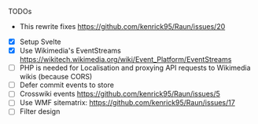 TODOs

- This rewrite fixes https://github.com/kenrick95/Raun/issues/20

- [x] Setup Svelte
- [x] Use Wikimedia's EventStreams https://wikitech.wikimedia.org/wiki/Event_Platform/EventStreams
- [ ] PHP is needed for Localisation and proxying API requests to Wikimedia wikis (because CORS)
- [ ] Defer commit events to store
- [ ] Crosswiki events https://github.com/kenrick95/Raun/issues/5
- [ ] Use WMF sitematrix: https://github.com/kenrick95/Raun/issues/17
- [ ] Filter design
